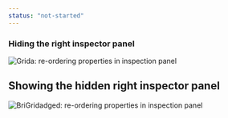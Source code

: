 ```yaml
---
status: "not-started"
---
```


### Hiding the right inspector panel

![Grida: re-ordering properties in inspection panel](../resources/hide-design-inspector-feature-indication.png)

## Showing the hidden right inspector panel

![BriGridadged: re-ordering properties in inspection panel](../resources/show-design-inspector-button-descriptor.png)
